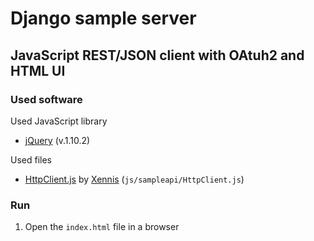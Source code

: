 # Django sample server

## JavaScript REST/JSON client with OAtuh2 and HTML UI

### Used software

Used JavaScript library

- [jQuery](http://jquery.com/download/) (v.1.10.2)


Used files

* [HttpClient.js](https://gist.github.com/Xennis/9263633) by [Xennis](http://gist.github.com/Xennis)  (`js/sampleapi/HttpClient.js`)


### Run

1. Open the `index.html` file in a browser